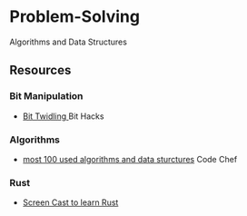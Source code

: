 # Problem-Solving
Algorithms and Data Structures

## **Resources**

### Bit Manipulation
- [Bit Twidling ](https://graphics.stanford.edu/~seander/bithacks.html) Bit Hacks

### Algorithms
- [most 100 used algorithms and data sturctures](https://discuss.codechef.com/t/data-structures-and-algorithms/6599) Code Chef

### Rust
- [Screen Cast to learn Rust](http://intorust.com)
